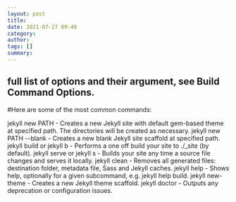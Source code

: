 ```yaml
---
layout: post
title: 
date: 2021-07-27 09:49
category: 
author: 
tags: []
summary: 
---
```


## full list of options and their argument, see Build Command Options.

#Here are some of the most common commands:

jekyll new PATH - Creates a new Jekyll site with default gem-based theme at specified path. The directories will be created as necessary.
jekyll new PATH --blank - Creates a new blank Jekyll site scaffold at specified path.
jekyll build or jekyll b - Performs a one off build your site to ./_site (by default).
jekyll serve or jekyll s - Builds your site any time a source file changes and serves it locally.
jekyll clean - Removes all generated files: destination folder, metadata file, Sass and Jekyll caches.
jekyll help - Shows help, optionally for a given subcommand, e.g. jekyll help build.
jekyll new-theme - Creates a new Jekyll theme scaffold.
jekyll doctor - Outputs any deprecation or configuration issues.